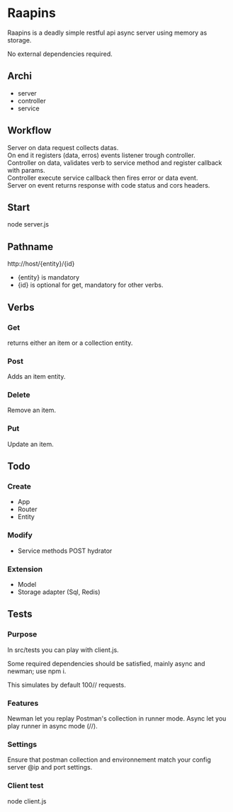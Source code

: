 # Raapins

Raapins is a deadly simple restful api async server using memory as storage.

No external dependencies required.

## Archi

* server
* controller
* service

## Workflow

Server on data request collects datas.  
On end it registers (data, erros) events listener trough controller.  
Controller on data, validates verb to service method and register callback with params.  
Controller execute service callback then fires error or data event.  
Server on event returns response with code status and cors headers.  

## Start

node server.js

## Pathname

http://host/{entity}/{id}

* {entity} is mandatory
* {id} is optional for get, mandatory for other verbs.


## Verbs

### Get

returns either an item or a collection entity.

### Post

Adds an item entity.

### Delete

Remove an item.

### Put

Update an item.

## Todo

### Create

* App
* Router
* Entity

### Modify

* Service methods POST hydrator

### Extension

* Model
* Storage adapter (Sql, Redis)

## Tests

### Purpose

In src/tests you can play with client.js.

Some required dependencies should be satisfied, mainly async and newman; use npm i.

This simulates by default 100// requests.

### Features

Newman let you replay Postman's collection in runner mode.
Async let you play runner in async mode (//). 

### Settings

Ensure that postman collection and environnement match your config server @ip and port settings.

### Client test
node client.js
